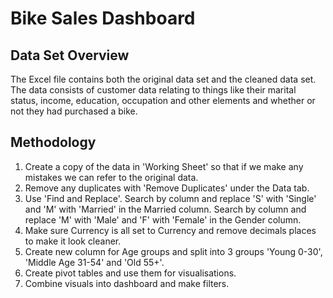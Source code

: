 # Bike Sales Dashboard

## Data Set Overview
The Excel file contains both the original data set and the cleaned data set. The data consists of customer data relating to things like their marital status,  income, education, occupation and other elements and whether or not they had purchased a bike.

## Methodology
1. Create a copy of the data in 'Working Sheet' so that if we make any mistakes we can refer to the original data.
2. Remove any duplicates with 'Remove Duplicates' under the Data tab.
3. Use 'Find and Replace'.
   Search by column and replace 'S' with 'Single' and 'M' with 'Married' in the Married column.
   Search by column and replace 'M' with 'Male' and 'F' with 'Female' in the Gender column.
4. Make sure Currency is all set to Currency and remove decimals places to make it look cleaner.
5. Create new column for Age groups and split into 3 groups 'Young 0-30', 'Middle Age 31-54' and 'Old 55+'.
6. Create pivot tables and use them for visualisations.
7. Combine visuals into dashboard and make filters.

